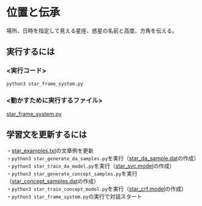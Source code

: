 # 位置と伝承 
場所、日時を指定して見える星座、惑星の名前と高度、方角を伝える。

## 実行するには  
### <実行コード>  
`python3 star_frame_system.py`  

### <動かすために実行するファイル>  
[star_frame_system.py](https://github.com/oshiooshi/Orbit/blob/main/oshio/pos/star_frame_system.py)  

## 学習文を更新するには  
・[star_examples.txt](https://github.com/oshiooshi/Orbit/blob/main/oshio/pos/star_examples.txt)の文章例を更新  
・`python3 star_generate_da_samples.py`を実行（[star_da_sample.dat](https://github.com/oshiooshi/Orbit/blob/main/oshio/pos/star_da_sample.dat)の作成）  
・`python3 star_train_da_model.py`を実行（[star_svc.model](https://github.com/oshiooshi/Orbit/blob/main/oshio/pos/star_svc.model)の作成）  
・`python3 star_generate_concept_samples.py`を実行（[star_concept_samples.dat](https://github.com/oshiooshi/Orbit/blob/main/oshio/pos/star_concept_samples.dat)の作成）  
・`python3 star_train_concept_model.py`を実行（[star_crf.model](https://github.com/oshiooshi/Orbit/blob/main/oshio/pos/star_crf.model)の作成）  
・`python3 star_frame_system.py`の実行で対話スタート   
